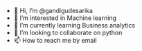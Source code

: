 - 👋 Hi, I’m @gandigudesarika
- 👀 I’m interested in Machine learning
- 🌱 I’m currently learning Business analytics
- 💞️ I’m looking to collaborate on python
- 📫 How to reach me by email

<!---
gandigudesarika/gandigudesarika is a ✨ special ✨ repository because its `README.md` (this file) appears on your GitHub profile.
You can click the Preview link to take a look at your changes.
--->
